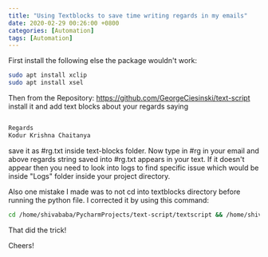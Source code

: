 ```yaml
---
title: "Using Textblocks to save time writing regards in my emails"
date: 2020-02-29 00:26:00 +0800
categories: [Automation]
tags: [Automation]
---
```


First install the following else the package wouldn't work:

```bash
sudo apt install xclip
sudo apt install xsel
```

Then from the Repository: https://github.com/GeorgeCiesinski/text-script install it and add text blocks about your regards saying

```bash

Regards
Kodur Krishna Chaitanya
```

save it as #rg.txt  inside text-blocks folder. Now type in #rg in your email and above regards string saved into #rg.txt appears in your text. If it doesn't appear then you need to look into logs to find specific issue which would be inside "Logs" folder inside your project directory.



Also one mistake I made was to not cd into textblocks directory before running the python file.  I corrected it by using this command:

```bash
cd /home/shivababa/PycharmProjects/text-script/textscript && /home/shivababa/anaconda3/envs/py3.8/bin/python /home/shivababa/PycharmProjects/text-script/textscript/text-script.py
```

That did the trick!

Cheers!

